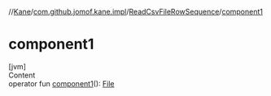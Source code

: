 //[Kane](../../index.md)/[com.github.jomof.kane.impl](../index.md)/[ReadCsvFileRowSequence](index.md)/[component1](component1.md)



# component1  
[jvm]  
Content  
operator fun [component1](component1.md)(): [File](https://docs.oracle.com/javase/8/docs/api/java/io/File.html)  



